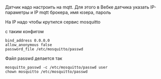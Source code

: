 
Датчик надо настроить на mqtt. 
Для этого в Вебке датчика указать IP-параметры и 
IP mqtt брокера, имя юзера, пароль

На IP надо чтобы крутился сервис mosquitto 

c таким конфигом

```
bind_address 0.0.0.0
allow_anonymous false
password_file /etc/mosquitto/passwd

```

Файл passwd делается так

```
mosquitto_passwd -c /etc/mosquitto/passwd user
chown mosquitto /etc/mosquitto/passwd

```